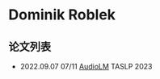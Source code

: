 # Dominik Roblek

## 论文列表

- 2022.09.07 07/11 [AudioLM](../Models/Speech_LLM/2022.09.07_AudioLM.md) TASLP 2023